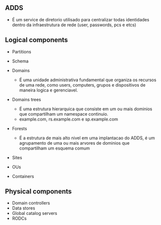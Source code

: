 ## ADDS

* É um service de diretorio utilisado para centralizar todas identidades dentro da infraestrutura de rede (user, passwords, pcs e etcs)

## Logical components

* Partitions
* Schema
* Domains
    * É uma unidade administrativa fundamental que organiza os recursos de uma rede, como users, computers, grupos e dispositivos de maneira logica e gerenciavel. 

* Domains trees
    * É uma estrutura hierarquica que consiste em um ou mais dominios que compartilham um namespace continuio.
    * example.com, rs.example.com e sp.example.com

* Forests
    * É a estrutura de mais alto nivel em uma implantacao do ADDS, é um agrupamento de uma ou mais arvores de dominios que compartilham um esquema comum

* Sites
* OUs
* Containers

## Physical components

* Domain controllers
* Data stores
* Global catalog servers
* RODCs